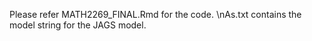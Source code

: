 Please refer MATH2269_FINAL.Rmd for the code.
\nAs.txt contains the model string for the JAGS model.

